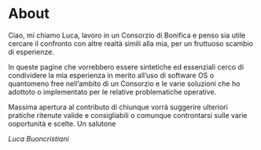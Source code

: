 # About

Ciao, mi chiamo Luca, lavoro in un Consorzio di Bonifica e penso  sia utile cercare il confronto con altre realtà simili alla mia, per un  fruttuoso scambio di esperienze.

In queste pagine che vorrebbero essere sintetiche ed essenziali cerco di condividere la mia esperienza in merito all’uso di software OS o quantomeno free nell’ambito di un Consorzio e le varie soluzioni che ho adottoto o  implementato per le relative problematiche operative.

Massima apertura al contributo di chiunque vorrà suggerire ulteriori pratiche ritenute valide e consigliabili o comunque controntarsi sulle varie ooportunità e scelte. Un salutone

*Luca Buoncristiani*
